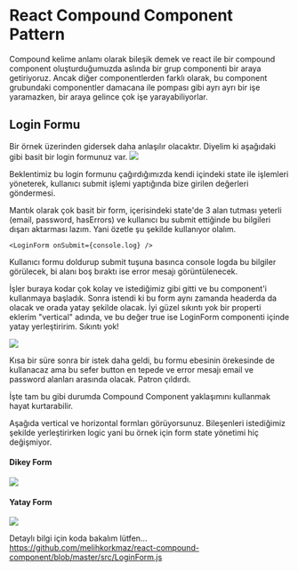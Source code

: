 # React Compound Component Pattern

Compound kelime anlamı olarak bileşik demek ve react ile bir compound component oluşturduğumuzda aslında bir grup componenti bir araya getiriyoruz. Ancak diğer componentlerden farklı olarak, bu component grubundaki componentler damacana ile pompası gibi ayrı ayrı bir işe yaramazken, bir araya gelince çok işe yarayabiliyorlar.

## Login Formu

Bir örnek üzerinden gidersek daha anlaşılır olacaktır. Diyelim ki aşağıdaki gibi basit bir login formunuz var.
![](https://i.ibb.co/XX8PGdZ/Screenshot-2019-08-20-at-18-29-27.png)

Beklentimiz bu login formunu çağırdığımızda kendi içindeki state ile işlemleri yöneterek, kullanıcı submit işlemi yaptığında bize girilen değerleri göndermesi.

Mantık olarak çok basit bir form, içerisindeki state'de 3 alan tutması yeterli (email, password, hasErrors) ve kullanıcı bu submit ettiğinde bu bilgileri dışarı aktarması lazım. Yani özetle şu şekilde kullanıyor olalım.

```
<LoginForm onSubmit={console.log} />
```

Kullanıcı formu doldurup submit tuşuna basınca console logda bu bilgiler görülecek, bi alanı boş bıraktı ise error mesajı görüntülenecek.

İşler buraya kodar çok kolay ve istediğimiz gibi gitti ve bu component'i kullanmaya başladık. Sonra istendi ki bu form aynı zamanda headerda da olacak ve orada yatay şekilde olacak. İyi güzel sıkıntı yok bir properti eklerim "vertical" adında, ve bu değer true ise LoginForm componenti içinde yatay yerleştiririm. Sıkıntı yok!

![](https://i.ibb.co/vL3CMdx/Screenshot-2019-08-20-at-18-42-24.png)

Kısa bir süre sonra bir istek daha geldi, bu formu ebesinin örekesinde de kullanacaz ama bu sefer button en tepede ve error mesajı email ve password alanları arasında olacak. Patron çıldırdı.

İşte tam bu gibi durumda Compound Component yaklaşımını kullanmak hayat kurtarabilir.

Aşağıda vertical ve horizontal formları görüyorsunuz. Bileşenleri istediğimiz şekilde yerleştirirken logic yani bu örnek için form state yönetimi hiç değişmiyor.

#### Dikey Form

![](https://i.ibb.co/sF8mFn9/vertical.png)

#### Yatay Form

![](https://i.ibb.co/xhHNctN/horizontal.png)

Detaylı bilgi için koda bakalım lütfen...
https://github.com/melihkorkmaz/react-compound-component/blob/master/src/LoginForm.js
